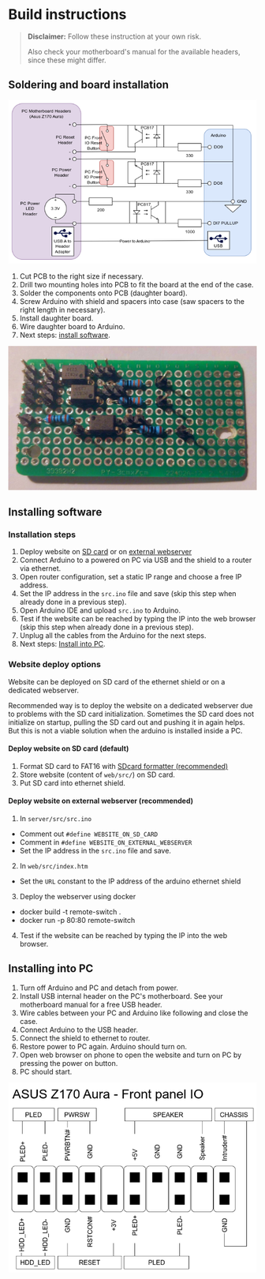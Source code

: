 # Build instructions

> **Disclaimer:** Follow these instruction at your own risk.
>
> Also check your motherboard's manual for the available headers, since these might differ.

## Soldering and board installation

![Schematic](./Assets/schematic.png)

1. Cut PCB to the right size if necessary.
2. Drill two mounting holes into PCB to fit the board at the end of the case.
3. Solder the components onto PCB (daughter board).
4. Screw Arduino with shield and spacers into case (saw spacers to the right length in necessary).
5. Install daughter board.
6. Wire daughter board to Arduino.
7. Next steps: [install software](#installing-software).

![Daughter board](./Assets/daughterboard.png)

## Installing software

### Installation steps

1. Deploy website on [SD card](#deploy-website-on-sd-card-default) or on [external webserver](#deploy-website-on-external-webserver-recommended)
2. Connect Arduino to a powered on PC via USB and the shield to a router via ethernet.
3. Open router configuration, set a static IP range and choose a free IP address.
4. Set the IP address in the `src.ino` file and save (skip this step when already done in a previous step).
5. Open Arduino IDE and upload `src.ino` to Arduino.
6. Test if the website can be reached by typing the IP into the web browser (skip this step when already done in a previous step).
7. Unplug all the cables from the Arduino for the next steps.
8. Next steps: [Install into PC](#installing-into-pc).

### Website deploy options

Website can be deployed on SD card of the ethernet shield or on a dedicated webserver.

Recommended way is to deploy the website on a dedicated webserver due to problems with the SD card initialization. Sometimes the SD card does not initialize on startup, pulling the SD card out and pushing it in again helps. But this is not a viable solution when the arduino is installed inside a PC.

#### Deploy website on SD card (default)

1. Format SD card to FAT16 with [SDcard formatter (recommended)](https://www.sdcard.org/downloads/formatter/)
2. Store website (content of `web/src/`) on SD card.
3. Put SD card into ethernet shield.

#### Deploy website on external webserver (recommended)

1. In `server/src/src.ino`

- Comment out `#define WEBSITE_ON_SD_CARD`
- Comment in `#define WEBSITE_ON_EXTERNAL_WEBSERVER`
- Set the IP address in the `src.ino` file and save.

2. In `web/src/index.htm`

- Set the `URL` constant to the IP address of the arduino ethernet shield

3. Deploy the webserver using docker

- docker build -t remote-switch .
- docker run -p 80:80 remote-switch

4. Test if the website can be reached by typing the IP into the web browser.

## Installing into PC

1. Turn off Arduino and PC and detach from power.
2. Install USB internal header on the PC's motherboard. See your motherboard manual for a free USB header.
3. Wire cables between your PC and Arduino like following and close the case.
4. Connect Arduino to the USB header.
5. Connect the shield to ethernet to router.
6. Restore power to PC again. Arduino should turn on.
7. Open web browser on phone to open the website and turn on PC by pressing the power on button.
8. PC should start.

![Front panel IO](./Assets/frontpanelIO.png)
